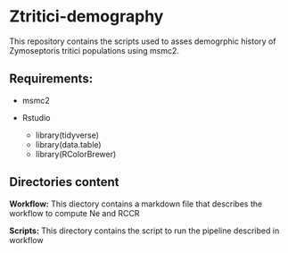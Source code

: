 # Ztritici-demography

This repository contains the scripts used to asses demogrphic history of Zymoseptoris tritici populations using msmc2.


## Requirements:
- msmc2

- Rstudio
  - library(tidyverse)
  - library(data.table)
  - library(RColorBrewer)

## Directories content

**Workflow:** This diectory contains a markdown file that describes the workflow to compute Ne and RCCR

**Scripts:** This directory contains the script to run the pipeline described in workflow
